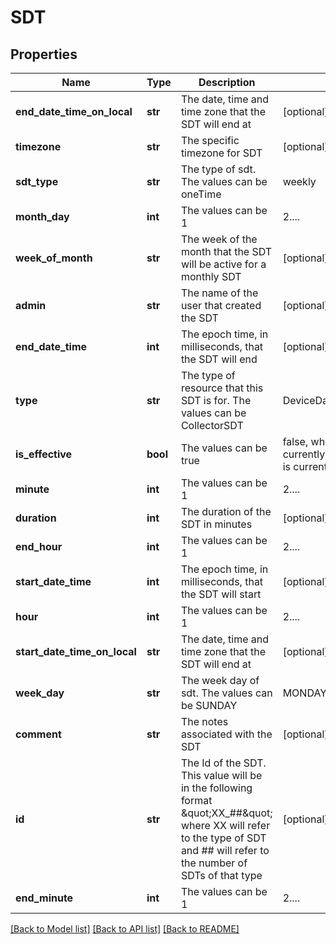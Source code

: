 # SDT

## Properties
Name | Type | Description | Notes
------------ | ------------- | ------------- | -------------
**end_date_time_on_local** | **str** | The date, time and time zone that the SDT will end at | [optional] 
**timezone** | **str** | The specific timezone for SDT | [optional] 
**sdt_type** | **str** | The type of sdt. The values can be oneTime|weekly|monthly|daily|monthlyByWeek | [optional] 
**month_day** | **int** | The values can be 1 | 2....| 31. Specifies the day of the month that the SDT will be active for a monthly SDT | [optional] 
**week_of_month** | **str** | The week of the month that the SDT will be active for a monthly SDT | [optional] 
**admin** | **str** | The name of the user that created the SDT | [optional] 
**end_date_time** | **int** | The epoch time, in milliseconds, that the SDT will end | [optional] 
**type** | **str** | The type of resource that this SDT is for. The values can be CollectorSDT | DeviceDataSourceInstanceSDT | DeviceBatchJobSDT | DeviceClusterAlertDefSDT | DeviceDataSourceInstanceGroupSDT | DeviceDataSourceSDT | DeviceEventSourceSDT | ResourceGroupSDT | ResourceSDT | WebsiteCheckpointSDT | WebsiteGroupSDT | WebsiteSDT | DeviceLogPipeLineResourceSDT | 
**is_effective** | **bool** | The values can be true|false, where true: the SDT is currently active false: the SDT is currently inactive | [optional] 
**minute** | **int** | The values can be 1 | 2....| 60. Specifies the minute of the hour that the SDT should begin for a repeating SDT | [optional] 
**duration** | **int** | The duration of the SDT in minutes | [optional] 
**end_hour** | **int** | The values can be 1 | 2....| 24. Specifies the hour that the SDT ends for a repeating SDT | [optional] 
**start_date_time** | **int** | The epoch time, in milliseconds, that the SDT will start | [optional] 
**hour** | **int** | The values can be 1 | 2....| 24. Specifies the hour that the SDT will start for a repeating SDT (daily, weekly, or monthly) | [optional] 
**start_date_time_on_local** | **str** | The date, time and time zone that the SDT will end at | [optional] 
**week_day** | **str** | The week day of sdt. The values can be SUNDAY|MONDAY|TUESDAY|WEDNESDAY|THURSDAY|FRIDAY|SATURDAY | [optional] 
**comment** | **str** | The notes associated with the SDT | [optional] 
**id** | **str** | The Id of the SDT. This value will be in the following format \&quot;XX_##\&quot; where XX will refer to the type of SDT and ## will refer to the number of SDTs of that type | [optional] 
**end_minute** | **int** | The values can be 1 | 2....| 60. Specifies the minute of the hour that the SDT ends for a repeating SDT | [optional] 

[[Back to Model list]](../README.md#documentation-for-models) [[Back to API list]](../README.md#documentation-for-api-endpoints) [[Back to README]](../README.md)


